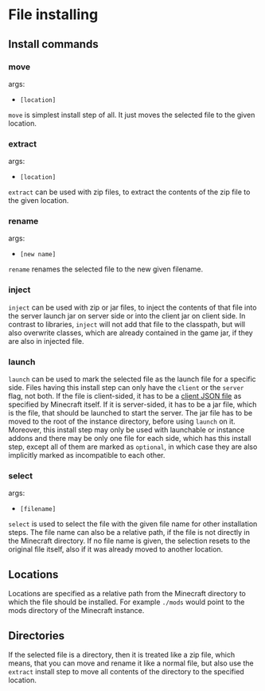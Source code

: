 # File installing

## Install commands

### move

args:

- `[location]`

`move` is simplest install step of all. It just moves the selected file to
the given location.

### extract

args:

- `[location]`

`extract` can be used with zip files, to extract the contents of the zip file
to the given location.

### rename

args:

- `[new name]`

`rename` renames the selected file to the new given filename.

### inject

`inject` can be used with zip or jar files, to inject the contents of that file
into the server launch jar on server side or into the client jar on client side.
In contrast to libraries, `inject` will not add that file to the classpath, but
will also overwrite classes, which are already contained in the game jar, if they
are also in injected file. 

### launch

`launch` can be used to mark the selected file as the launch file for a specific side. Files having this
install step can only have the `client` or the `server` flag, not both. If the file is client-sided, it
has to be a [client JSON file](https://minecraft.fandom.com/wiki/Client.json) as specified by Minecraft
itself. If it is server-sided, it has to be a jar file, which is the file, that should be launched to start
the server. The jar file has to be moved to the root of the instance directory, before using `launch` on it.
Moreover, this install step may only be used with launchable or instance addons and there may be only one file for each
side, which has this install step, except all of them are marked as `optional`, in which case they are also
implicitly marked as incompatible to each other.

### select

args:

- `[filename]`

`select` is used to select the file with the given file name for other installation steps.
The file name can also be a relative path, if the file is not directly in the Minecraft directory.
If no file name is given, the selection resets to the original file itself, also if it was already moved to another location.

## Locations

Locations are specified as a relative path from the Minecraft directory to which the file should be installed.
For example `./mods` would point to the mods directory of the Minecraft instance.

## Directories

If the selected file is a directory, then it is treated like a zip file, which means, that you can move and
rename it like a normal file, but also use the `extract` install step to move all contents of the directory
to the specified location.
